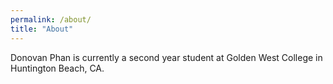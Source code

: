 ```yaml
---
permalink: /about/
title: "About"
---
```


Donovan Phan is currently a second year student at Golden West College in Huntington Beach, CA. 